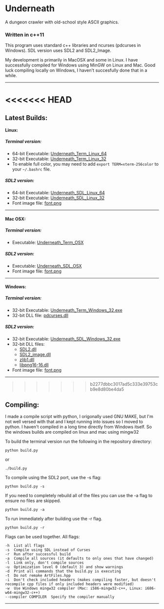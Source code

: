 # Underneath

A dungeon crawler with old-school style ASCII graphics.


### Written in c++11

This program uses standard c++ libraries and ncurses (pdcurses in Windows).
SDL version uses SDL2 and SDL2_Image.

My development is primarily in MacOSX and some in Linux. I have successfully compiled for Windows using MinGW on Linux and Mac. Good luck compiling locally on Windows, I haven't succesfully done that in a while.


---

<<<<<<< HEAD
=======
## Latest Builds:

#### Linux:
##### Terminal version:
- 64-bit Executable: [Underneath_Term_Linux_64](https://github.com/nedearb/Underneath/raw/master/Underneath_Term_Linux_64)
- 32-bit Executable: [Underneath_Term_Linux_32](https://github.com/nedearb/Underneath/raw/master/Underneath_Term_Linux_32)
- To enable full color, you may need to add `export TERM=xterm-256color` to your `~/.bashrc` file.

##### SDL2 version:
- 64-bit Executable: [Underneath_SDL_Linux_64](https://github.com/nedearb/Underneath/raw/master/Underneath_SDL_Linux_64)
- 32-bit Executable: [Underneath_SDL_Linux_32](https://github.com/nedearb/Underneath/raw/master/Underneath_SDL_Linux_32)
- Font image file: [font.png](https://github.com/nedearb/Underneath/raw/master/font.png)

---

#### Mac OSX:
##### Terminal version:
- Executable: [Underneath_Term_OSX](https://github.com/nedearb/Underneath/raw/master/Underneath_Term_OSX)

##### SDL2 version:
- Executable: [Underneath_SDL_OSX](https://github.com/nedearb/Underneath/raw/master/Underneath_SDL_OSX)
- Font image file: [font.png](https://github.com/nedearb/Underneath/raw/master/font.png)

---

#### Windows:
##### Terminal version:
- 32-bit Executable: [Underneath_Term_Windows_32.exe](https://github.com/nedearb/Underneath/raw/master/Underneath_Term_Windows_32.exe)
- 32-bit DLL file: [pdcurses.dll](https://github.com/nedearb/Underneath/raw/master/pdcurses.dll)

##### SDL2 version:
- 32-bit Executable: [Underneath_SDL_Windows_32.exe](https://github.com/nedearb/Underneath/raw/master/Underneath_SDL_Windows_32.exe)
- 32-bit DLL files:
  - [SDL2.dll](https://github.com/nedearb/Underneath/raw/master/SDL2.dll)
  - [SDL2_image.dll](https://github.com/nedearb/Underneath/raw/master/SDL2_image.dll)
  - [zlib1.dll](https://github.com/nedearb/Underneath/raw/master/zlib1.dll)
  - [libpng16-16.dll](https://github.com/nedearb/Underneath/raw/master/libpng16-16.dll)
- Font image file: [font.png](https://github.com/nedearb/Underneath/raw/master/font.png)

---
>>>>>>> b2277dbbc3017ad5c333e39753cb9e8d80be4da5

## Compiling:

I made a compile script with python, I origonally used GNU MAKE, but I'm not well versed with that and I kept running into issues so I moved to python. I haven't compiled in a long time directly from Windows itself. So the windows builds are compiled on linux and mac using mingw32

To build the terminal version run the following in the repository directory:
```
python build.py
```
or
```
./build.py
```


To compile using the SDL2 port, use the -s flag: 
```
python build.py -s
```

If you need to completely rebuild all of the files you can use the -a flag to ensure no files are skipped.
```
python build.py -a
```

To run immediately after building use the -r flag.
```
python build.py -r
```

Flags can be used together.
All flags:
```
-h  List all flags
-s  Compile using SDL instead of Curses
-r  Run after successful build
-a  Compile all sources (it defaults to only ones that have changed)
-l  Link only, don't compile sources
-u  Optimization level 0 (default 3) and show warnings
-d  Print all commands that the build.py is executing
-t  Do not remake ArtFiles.hpp
-i  Don't check included headers (makes compiling faster, but doesn't recompile cpp files if only included headers were modified)
-w  Use Windows mingw32 compiler (Mac: i586-mingw32-c++, Linux: i686-w64-mingw32-c++)
--compiler COMPILER  Specify the compiler manually
```

---
